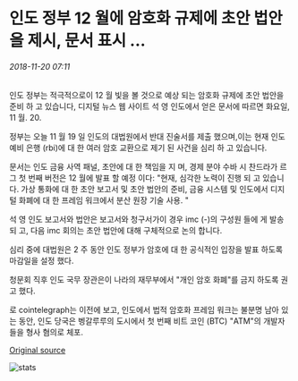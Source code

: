# 인도 정부 12 월에 암호화 규제에 초안 법안을 제시, 문서 표시 ...

###### 2018-11-20 07:11

인도 정부는 적극적으로이 12 월 빛을 볼 것으로 예상 되는 암호화 규제에 초안 법안을 준비 하 고 있습니다, 디지털 뉴스 웹 사이트 석 영 인도에서 얻은 문서에 따르면 화요일, 11 월. 20.

정부는 오늘 11 월 19 일 인도의 대법원에서 반대 진술서를 제출 했으며,이는 현재 인도 예비 은행 (rbi)에 대 한 여러 암호 교환으로 제기 된 사건을 심리 하 고 있습니다.

문서는 인도 금융 사역 패널, 초안에 대 한 책임을 지 며, 경제 분야 수바 시 찬드라가 르 그 첫 번째 버전은 12 월에 발표 할 예정 이다: "현재, 심각한 노력이 진행 되 고 있습니다. 가상 통화에 대 한 초안 보고서 및 초안 법안의 준비, 금융 시스템 및 인도에서 디지털 화폐에 대 한 프레임 워크에서 분산 원장 기술 사용. "

석 영 인도 보고서와 법안은 보고서와 청구서가이 경우 imc (-)의 구성원 들에 게 발송 되 고, 다음 imc 회의는 초안 법안에 대해 구체적으로 논의 합니다.

심리 중에 대법원은 2 주 동안 인도 정부가 암호에 대 한 공식적인 입장을 발표 하도록 마감일을 설정 했다.

청문회 직후 인도 국무 장관은이 나라의 재무부에서 "개인 암호 화폐"를 금지 하도록 권고 했다.

로 cointelegraph는 이전에 보고, 인도에서 법적 암호화 프레임 워크는 불분명 남아 있는 동안, 인도 당국은 벵갈루루의 도시에서 첫 번째 비트 코인 (BTC) "ATM"의 개발자 들을 형사 혐의로 체포.

[Original source](https://cointelegraph.com/news/indian-government-to-present-draft-bill-on-crypto-regulation-in-december-documents-show)

![stats](https://c.statcounter.com/11760860/0/a89fa40b/1/ "stats")